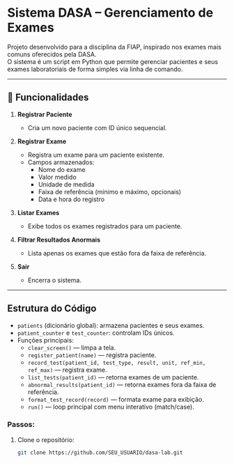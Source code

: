 # Sistema DASA – Gerenciamento de Exames

Projeto desenvolvido para a disciplina da FIAP, inspirado nos exames mais comuns oferecidos pela DASA.  
O sistema é um script em Python que permite gerenciar pacientes e seus exames laboratoriais de forma simples via linha de comando.

---

## 📌 Funcionalidades

1. **Registrar Paciente**  
   - Cria um novo paciente com ID único sequencial.  

2. **Registrar Exame**  
   - Registra um exame para um paciente existente.  
   - Campos armazenados:  
     - Nome do exame  
     - Valor medido  
     - Unidade de medida  
     - Faixa de referência (mínimo e máximo, opcionais)  
     - Data e hora do registro  

3. **Listar Exames**  
   - Exibe todos os exames registrados para um paciente.  

4. **Filtrar Resultados Anormais**  
   - Lista apenas os exames que estão fora da faixa de referência.  

5. **Sair**  
   - Encerra o sistema.  

---

## Estrutura do Código

- `patients` (dicionário global): armazena pacientes e seus exames.  
- `patient_counter` e `test_counter`: controlam IDs únicos.  
- Funções principais:  
  - `clear_screen()` — limpa a tela.  
  - `register_patient(name)` — registra paciente.  
  - `record_test(patient_id, test_type, result, unit, ref_min, ref_max)` — registra exame.  
  - `list_tests(patient_id)` — retorna exames de um paciente.  
  - `abnormal_results(patient_id)` — retorna exames fora da faixa de referência.  
  - `format_test_record(record)` — formata exame para exibição.  
  - `run()` — loop principal com menu interativo (match/case).  

### Passos:
1. Clone o repositório:
   ```bash
   git clone https://github.com/SEU_USUARIO/dasa-lab.git
